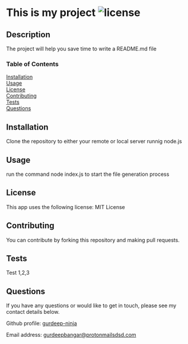 

# This is my project ![license](https://img.shields.io/badge/license-MIT-blue)

## Description
The project  will help you save time to write a README.md file

### Table of Contents
[Installation](#installation)<br>
[Usage](#usage)<br>
[License](#license)<br>
[Contributing](#contributing)<br>
[Tests](#tests)<br>
[Questions](#questions)<br>

## Installation
Clone the repository to either your remote or local server runnig node.js

## Usage
run the command node index.js to start the file generation process

## License
This app uses the following license: MIT License

## Contributing
You can contribute by forking this repository and making pull requests.

## Tests
Test 1,2,3

## Questions

If you have any questions or would like to get in touch, please see my contact details below.

Github profile: [gurdeep-ninja](https://github.com/gurdeep-ninja)

Email address: [gurdeepbangar@protonmailsdsd.com](mailto:gurdeepbangar@protonmailsdsd.com)
